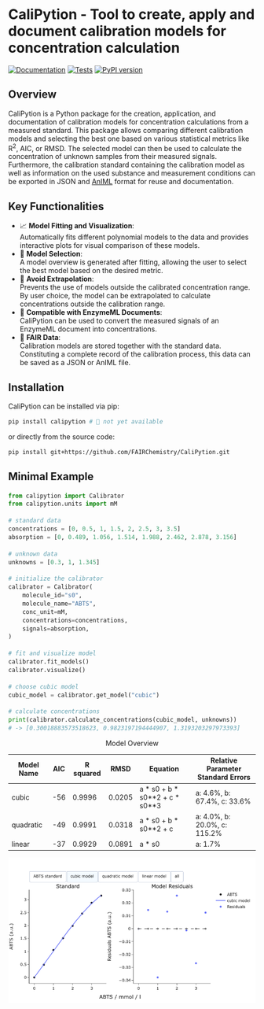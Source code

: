 # CaliPytion - Tool to create, apply and document calibration models for concentration calculation

[![Documentation](https://img.shields.io/badge/Documentation-Online-blue.svg)](https://fairchemistry.github.io/CaliPytion/)
[![Tests](https://github.com/FAIRChemistry/CaliPytion/actions/workflows/tests.yaml/badge.svg)](https://github.com/FAIRChemistry/CaliPytion/actions/workflows/tests.yaml)
[![PyPI version](https://badge.fury.io/py/CaliPytion.svg)](https://badge.fury.io/py/CaliPytion)

## Overview


CaliPytion is a Python package for the creation, application, and documentation of calibration models for concentration calculations from a measured standard. This package allows comparing different calibration models and selecting the best one based on various statistical metrics like R<sup>2</sup>, AIC, or RMSD. The selected model can then be used to calculate the concentration of unknown samples from their measured signals. Furthermore, the calibration standard containing the calibration model as well as information on the used substance and measurement conditions can be exported in JSON and [AnIML](https://www.animl.org/) format for reuse and documentation.

## Key Functionalities

- 📈 __Model Fitting and Visualization__:  
Automatically fits different polynomial models to the data and provides interactive plots for visual comparison of these models.
- 🎯 __Model Selection__:  
A model overview is generated after fitting, allowing the user to select the best model based on the desired metric.
- 🚷 __Avoid Extrapolation__:  
Prevents the use of models outside the calibrated concentration range. By user choice, the model can be extrapolated to calculate concentrations outside the calibration range.  
- 🧪 __Compatible with EnzymeML Documents__:  
CaliPytion can be used to convert the measured signals of an EnzymeML document into concentrations.  
- 📂 __FAIR Data__:  
Calibration models are stored together with the standard data. Constituting a complete record of the calibration process, this data can be saved as a JSON or AnIML file. 

## Installation

CaliPytion can be installed via pip:

```bash
pip install calipytion # 🚧 not yet available
```

or directly from the source code:

```bash
pip install git+https://github.com/FAIRChemistry/CaliPytion.git
```

## Minimal Example

```python 
from calipytion import Calibrator
from calipytion.units import mM

# standard data
concentrations = [0, 0.5, 1, 1.5, 2, 2.5, 3, 3.5]
absorption = [0, 0.489, 1.056, 1.514, 1.988, 2.462, 2.878, 3.156]

# unknown data
unknowns = [0.3, 1, 1.345]

# initialize the calibrator
calibrator = Calibrator(
    molecule_id="s0",
    molecule_name="ABTS",
    conc_unit=mM,
    concentrations=concentrations,
    signals=absorption,
)

# fit and visualize model
calibrator.fit_models()
calibrator.visualize()

# choose cubic model
cubic_model = calibrator.get_model("cubic")

# calculate concentrations
print(calibrator.calculate_concentrations(cubic_model, unknowns))
# -> [0.30018883573518623, 0.9823197194444907, 1.3193203297973393]
```

<p style="text-align: center;">Model Overview</p>

| **Model Name** | **AIC** | **R squared** | **RMSD**  | **Equation**                      | **Relative Parameter Standard Errors**  |
|----------------|---------|---------------|-----------|-----------------------------------|------------------------------------------|
| cubic          | -56     | 0.9996        | 0.0205    | a * s0 + b * s0\*\*2 + c * s0\*\*3 | a: 4.6%, b: 67.4%, c: 33.6%              |
| quadratic      | -49     | 0.9991        | 0.0318    | a * s0 + b * s0\*\*2 + c          | a: 4.0%, b: 20.0%, c: 115.2%             |
| linear         | -37     | 0.9929        | 0.0891    | a * s0                            | a: 1.7%                                  |


![image](docs/figs/ABTS_calibration_curve.png)

